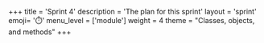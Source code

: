 +++
title = 'Sprint 4'
description = 'The plan for this sprint'
layout = 'sprint'
emoji= '⏱️'
menu_level = ['module']
weight = 4
theme = "Classes, objects, and methods"
+++
